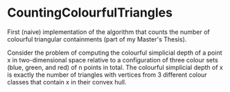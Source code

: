 # CountingColourfulTriangles
First (naive) implementation of the algorithm that counts the number of colourful triangular containments (part of my Master's Thesis).

Consider the problem of computing the colourful simplicial depth of
a point x in two-dimensional space relative to a configuration
of three colour sets (blue, green, and red) of n points in total. 
The colourful simplicial depth of x is exactly the number of
triangles with vertices from 3 different colour classes that contain
x in their convex hull. 
